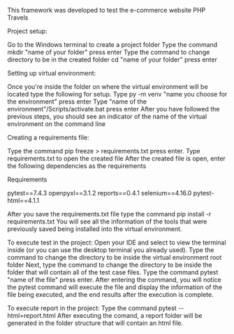 This framework was developed to test the e-commerce website PHP Travels

Project setup:

Go to the Windows terminal to create a project folder
Type the command mkdir "name of your folder" press enter
Type the command to change directory to be in the created folder cd "name of your folder" press enter

Setting up virtual environment:

Once you're inside the folder on where the virtual environment will be located type the following for setup.
Type py -m venv "name you choose for the environment" press enter
Type "name of the environment"/Scripts/activate.bat press enter
After you have followed the previous steps, you should see an indicator of the name of the virtual environment on the command line

Creating a requirements file:

Type the command pip freeze > requirements.txt press enter.
Type requirements.txt to open the created file
After the created file is open, enter the following dependencies as the requirements 
  
Requirements

pytest==7.4.3
openpyxl==3.1.2
reports==0.4.1
selenium==4.16.0
pytest-html==4.1.1

After you save the requirements.txt file type the command pip install -r requirements.txt
You will see all the information of the tools that were previously saved being installed into the virtual environment.

To execute test in the project:
Open your IDE and select to view the terminal inside (or you can use the desktop terminal you already used).
Type the command to change the directory to be inside the virtual environment root folder
Next, type the command to change the directory to be inside the folder that will contain all of the test case files.
Type the command pytest "name of the file" press enter.
After entering the command, you will notice the pytest command will execute the file and display the information of the file being executed, and the end results after the execution is complete.

To execute report in the project:
Type the command pytest --html=report.html
After executing the comand, a report folder will be generated in the folder structure that will contain an html file.

